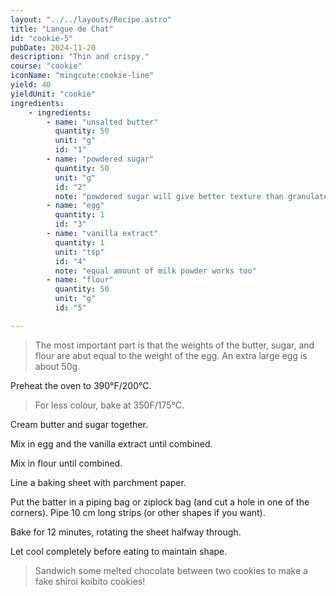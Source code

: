 ```yaml
---
layout: "../../layouts/Recipe.astro"
title: "Langue de Chat"
id: "cookie-5"
pubDate: 2024-11-20
description: "Thin and crispy."
course: "cookie"
iconName: "mingcute:cookie-line"
yield: 40
yieldUnit: "cookie"
ingredients:
    - ingredients:
        - name: "unsalted butter"
          quantity: 50
          unit: "g"
          id: "1"
        - name: "powdered sugar"
          quantity: 50
          unit: "g"
          id: "2"
          note: "powdered sugar will give better texture than granulated, but granulated is fine"
        - name: "egg"
          quantity: 1
          id: "3"
        - name: "vanilla extract"
          quantity: 1
          unit: "tsp"
          id: "4"
          note: "equal amount of milk powder works too"
        - name: "flour"
          quantity: 50
          unit: "g"
          id: "5"

---
```

> The most important part is that the weights of the butter, sugar, and flour are abut equal to the weight of the egg. An extra large egg is about 50g.

Preheat the oven to 390°F/200°C.
> For less colour, bake at 350F/175°C.

Cream <span class="ingredient" data-id="1">butter</span> and <span class="ingredient" data-id="2">sugar</span> together.

Mix in <span class="ingredient" data-id="3">egg</span> and the <span class="ingredient" data-id="4">vanilla extract</span> until combined.

Mix in <span class="ingredient" data-id="5">flour</span> until combined.

Line a baking sheet with parchment paper.

Put the batter in a piping bag or ziplock bag (and cut a hole in one of the corners). Pipe 10 cm long strips (or other shapes if you want).

Bake for 12 minutes, rotating the sheet halfway through.

Let cool completely before eating to maintain shape.

> Sandwich some melted chocolate between two cookies to make a fake shiroi koibito cookies!